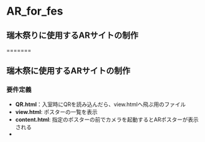 # AR_for_fes

## 瑞木祭りに使用するARサイトの制作
=======
## 瑞木祭に使用するARサイトの制作

### **要件定義**

- **QR.html**：入室時にQRを読み込んだら、view.htmlへ飛ぶ用のファイル
- **view.html**: ポスターの一覧を表示
- **content.html**: 指定のポスターの前でカメラを起動するとARポスターが表示される
-
